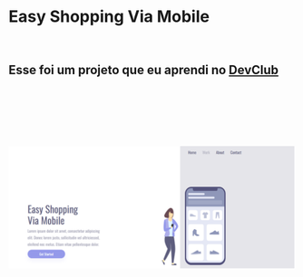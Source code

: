 <h1>Easy Shopping Via Mobile</h1
<br>
<br>
<h2>Esse foi um projeto que eu aprendi no <a href="https:rodolfomorin.com.br/devclub">DevClub<h2>
  <br>
  <br>
<img src="https://github.com/gugameira/Easy-Shopping-Via-Mobile/blob/main/img/Captura%20de%20Tela%20(1).png?raw=true">
